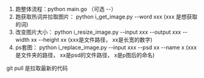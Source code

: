 



1. 跑整体流程：python main.go  （可选 --）
2. 跑获取热词并拉取图片： python i_get_image.py --word xxx   (xxx 是想获取的词)
3. 改变图片大小： python i_resize_image.py --input xxx --output xxx --width xx --height xx (xxx是文件路径， xx是长宽的数字)
4. ps套图： python i_replace_image.py --input xxx --psd xx --name x (xxx是文件夹的路径， xx是psd的文件路径， x是p图后的命名)





git pull 是拉取最新的代码